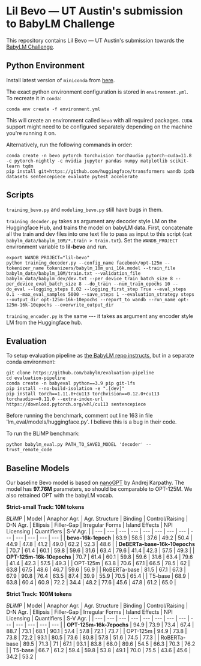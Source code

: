# Lil Bevo &mdash; UT Austin's submission to BabyLM Challenge

This repository contains Lil Bevo &mdash; UT Austin's submission towards the [BabyLM Challenge](https://babylm.github.io).

## Python Environment

Install latest version of `miniconda` from [here](https://docs.conda.io/en/latest/miniconda.html).

The exact python environment configuration is stored in `environment.yml`. To recreate it in `conda`:

```
conda env create -f environment.yml
``` 

This will create an environment called `bevo` with all required packages. `CUDA` support might need to be configured separately depending on the machine you're running it on.

Alternatively, run the following commands in order:

```
conda create -n bevo pytorch torchvision torchaudio pytorch-cuda=11.8 -c pytorch-nightly -c nvidia jupyter pandas numpy matplotlib scikit-learn tqdm
pip install git+https://github.com/huggingface/transformers wandb ipdb datasets sentencepiece evaluate pytest accelerate
```

## Scripts

`training_bevo.py` and `modeling_bevo.py` still have bugs in them.

`training_decoder.py` takes as argument any decoder style LM on the Huggingface Hub, and trains the model on babyLM data. First, concatenate all the train and dev files into one text file to pass as input to this script (`cat babylm_data/babylm_10M/*.train > train.txt`). Set the `WANDB_PROJECT` environment variable to **lil-bevo** and run.

```
export WANDB_PROJECT="lil-bevo"
python training_decoder.py --config_name facebook/opt-125m --tokenizer_name tokenizers/babylm_10m_uni_16k.model --train_file babylm_data/babylm_10M/train.txt --validation_file babylm_data/babylm_dev/dev.txt --per_device_train_batch_size 8 --per_device_eval_batch_size 8 --do_train --num_train_epochs 10 --do_eval --logging_steps 0.02 --logging_first_step True --eval_steps 0.1 --max_eval_samples 5000 --save_steps 1 --evaluation_strategy steps --output_dir opt-125m-16k-10epochs --report_to wandb --run_name opt-125m-16k-10epochs --overwrite_output_dir 
```

`training_encoder.py` is the same --- it takes as argument any encoder style LM from the Huggingface hub.

## Evaluation

To setup evaluation pipeline as [the BabyLM repo instructs](https://github.com/babylm/evaluation-pipeline), but in a separate conda environment:

```
git clone https://github.com/babylm/evaluation-pipeline
cd evaluation-pipeline
conda create -n babyeval python==3.9 pip git-lfs
pip install --no-build-isolation -e ".[dev]"
pip install torch==1.11.0+cu113 torchvision==0.12.0+cu113 torchaudio==0.11.0 --extra-index-url https://download.pytorch.org/whl/cu113 sentencepiece

```

Before running the benchmark, comment out line 163 in file 'lm_eval/models/huggingface.py'. I believe this is a bug in their code.

To run the BLiMP benchmark:

```
python babylm_eval.py PATH_TO_SAVED_MODEL 'decoder' --trust_remote_code
```

## Baseline Models

Our baseline Bevo model is based on [nanoGPT](https://github.com/karpathy/nanoGPT/) by Andrej Karpathy. The model has **97.76M** parameters, so should be comparable to OPT-125M. We also retrained OPT with the babyLM vocab.

**Strict-small Track: 10M tokens**

*BLiMP*
| Model | Anaphor Agr. | Agr. Structure | Binding | Control/Raising | D-N Agr. | Ellipsis | Filler-Gap | Irregular Forms | Island Effects | NPI Licensing | Quantifiers | S-V Agr. |
| --- | --- | --- | --- | --- | --- | --- | --- | --- | --- | --- | --- | --- |
| **bevo-16k-1epoch** | 63.9 | 58.5 | 37.6 | 49.2 | 50.4 | 44.9 | 47.8 | 41.2 | 49.0 | 62.2 | 52.3 | 48.6 |
| **DeBERTa-base-16k-10epochs** | 70.7 | 61.4 | 60.1 | 59.8 | 59.6 | 31.6 | 63.4 | 79.6 | 41.4 | 42.3 | 57.5 | 49.3 |
| **OPT-125m-16k-10epochs** | 70.7 | 61.4 | 60.1 | 59.8 | 59.6 | 31.6 | 63.4 | 79.6 | 41.4 | 42.3 | 57.5 | 49.3 |
| OPT-125m | 63.8 | 70.6 | 67.1 | 66.5 | 78.5 | 62 | 63.8 | 67.5 | 48.6 | 46.7 | 59.6 | 56.9 |
| RoBERTa-base | 81.5 | 67.1 | 67.3 | 67.9 | 90.8 | 76.4 | 63.5 | 87.4 | 39.9 | 55.9 | 70.5 | 65.4 |
| T5-base | 68.9 | 63.8 | 60.4 | 60.9 | 72.2 | 34.4 | 48.2 | 77.6 | 45.6 | 47.8 | 61.2 | 65.0 |

**Strict Track: 100M tokens**

*BLiMP*
| Model | Anaphor Agr. | Agr. Structure | Binding | Control/Raising | D-N Agr. | Ellipsis | Filler-Gap | Irregular Forms | Island Effects | NPI Licensing | Quantifiers | S-V Agr. |
| --- | --- | --- | --- | --- | --- | --- | --- | --- | --- | --- | --- | --- |
| **OPT-125m-16k-7epochs** | 94.9 | 73.9 | 73.4 | 67.4 | 88.7 | 73.1 | 68.1 | 90.1 | 57.4 | 57.8 | 72.1 | 73.7 |
| OPT-125m | 94.9 | 73.8 | 73.8 | 72.2 | 93.1 | 80.5 | 73.6 | 80.8 | 57.8 | 51.6 | 74.5 | 77.3 |
| RoBERTa-base | 89.5 | 71.3 | 71 | 67.1 | 93.1 | 83.8 | 68.0 | 89.6 | 54.5 | 66.3 | 70.3 | 76.2 |
| T5-base | 66.7 | 61.2 | 59.4 | 59.8 | 53.8 | 49.1 | 70.0 | 75.5 | 43.6 | 45.6 | 34.2 | 53.2 |
